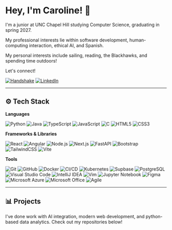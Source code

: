# Hey, I'm Caroline! 👋

I'm a junior at UNC Chapel Hill studying Computer Science, graduating in spring 2027.

My professional interests lie within software development, human-computing interaction, ethical AI, and Spanish. 

My personal interests include sailing, reading, the Blackhawks, and spending time outdoors!

Let's connect!

[![Handshake](https://img.shields.io/badge/Handshake-4B9CD3?style=flat&logo=handshake&logoColor=white)](https://unc.joinhandshake.com/profiles/73a7wz)
[![LinkedIn](https://img.shields.io/badge/LinkedIn-4B9CD3?style=flat&logo=linkedin&logoColor=white)](https://www.linkedin.com/in/caroline-bryan)


---

## ⚙️ Tech Stack

**Languages**  

![Python](https://img.shields.io/badge/python-3670A0?style=for-the-badge&logo=python&logoColor=ffdd54)
![Java](https://img.shields.io/badge/java-%23ED8B00.svg?style=for-the-badge&logo=openjdk&logoColor=white)
![TypeScript](https://img.shields.io/badge/typescript-%23007ACC.svg?style=for-the-badge&logo=typescript&logoColor=white)
![JavaScript](https://img.shields.io/badge/javascript-%23323330.svg?style=for-the-badge&logo=javascript&logoColor=%23F7DF1E)
![C](https://img.shields.io/badge/C-A8B9CC.svg?style=for-the-badge&logo=C&logoColor=black)
![HTML5](https://img.shields.io/badge/html5-%23E34F26.svg?style=for-the-badge&logo=html5&logoColor=white)
![CSS3](https://img.shields.io/badge/css3-%231572B6.svg?style=for-the-badge&logo=css3&logoColor=white)


**Frameworks & Libraries**  

![React](https://img.shields.io/badge/React-61DAFB.svg?style=for-the-badge\&logo=React\&logoColor=black)
![Angular](https://img.shields.io/badge/angular-%23DD0031.svg?style=for-the-badge\&logo=angular\&logoColor=white)
![Node.js](https://img.shields.io/badge/node.js-339933?style=for-the-badge\&logo=nodedotjs\&logoColor=white)
![Next.js](https://img.shields.io/badge/Next.js-000000.svg?style=for-the-badge\&logo=nextdotjs\&logoColor=white)
![FastAPI](https://img.shields.io/badge/FastAPI-005571?style=for-the-badge\&logo=fastapi)
![Bootstrap](https://img.shields.io/badge/bootstrap-%23563D7C.svg?style=for-the-badge\&logo=bootstrap\&logoColor=white)
![TailwindCSS](https://img.shields.io/badge/Tailwind_CSS-38B2AC?style=for-the-badge\&logo=tailwind-css\&logoColor=white)
![Vite](https://img.shields.io/badge/Vite-646CFF.svg?style=for-the-badge\&logo=vite\&logoColor=white)


**Tools**

![Git](https://img.shields.io/badge/Git-F05032?style=for-the-badge&logo=git&logoColor=white)
![GitHub](https://img.shields.io/badge/GitHub-100000?style=for-the-badge&logo=github&logoColor=white)
![Docker](https://img.shields.io/badge/Docker-2496ED.svg?style=for-the-badge&logo=Docker&logoColor=white)
![CI/CD](https://img.shields.io/badge/CI%2FCD-262B33?style=for-the-badge&logo=githubactions&logoColor=white)
![Kubernetes](https://img.shields.io/badge/Kubernetes-326CE5?style=for-the-badge&logo=kubernetes&logoColor=white)
![Supbase](https://img.shields.io/badge/-Supabase-3FCF8E?style=for-the-badge&logo=supabase&logoColor=white)
![PostgreSQL](https://img.shields.io/badge/PostgreSQL-316192?style=for-the-badge\&logo=postgresql\&logoColor=white)
![Visual Studio Code](https://img.shields.io/badge/Visual%20Studio%20Code-0078d7.svg?style=for-the-badge&logo=visual-studio-code&logoColor=white)
![IntelliJ IDEA](https://img.shields.io/badge/IntelliJIDEA-000000.svg?style=for-the-badge&logo=intellij-idea&logoColor=white)
![Vim](https://img.shields.io/badge/VIM-%2311AB00.svg?style=for-the-badge&logo=vim&logoColor=white)
![Jupyter Notebook](https://img.shields.io/badge/Jupyter_Notebook-F37626.svg?style=for-the-badge\&logo=jupyter\&logoColor=white)
![Figma](https://img.shields.io/badge/-Figma-F24E1E?style=for-the-badge&logo=figma&logoColor=white)
![Microsoft Azure](https://img.shields.io/badge/Azure_OpenAI-0089D6.svg?style=for-the-badge\&logo=microsoftazure\&logoColor=white)
![Microsoft Office](https://img.shields.io/badge/Microsoft_Office-D83B01?style=for-the-badge&logo=microsoft-office&logoColor=white)
![Agile](https://img.shields.io/badge/Agile-FBCA04?style=for-the-badge)


---

## 📊 Projects

I've done work with AI integration, modern web development, and python-based data analytics. Check out my repositories below!

